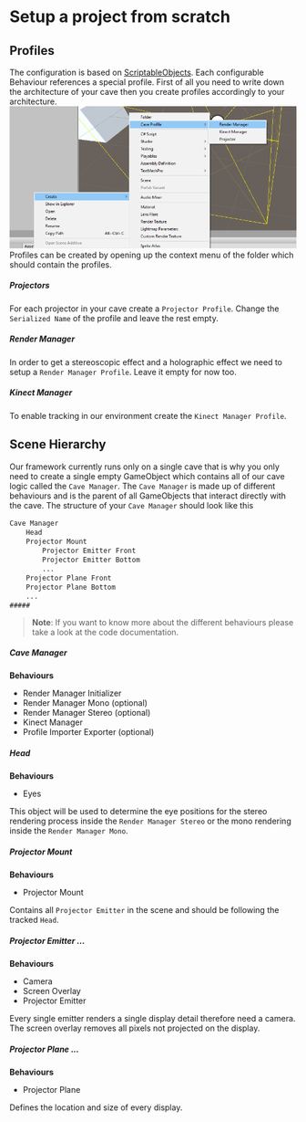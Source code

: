 # Setup a project from scratch

## Profiles
The configuration is based on
[ScriptableObjects](https://docs.unity3d.com/ScriptReference/ScriptableObject.html).
Each configurable Behaviour references a special profile.
First of all you need to write down the architecture of your cave then you create
profiles accordingly to your architecture.
![GitHub Logo](profiles.png)
Profiles can be created by opening up the context menu of the folder which should
contain the profiles.

##### Projectors
For each projector in your cave create a `Projector Profile`.
Change the `Serialized Name` of the profile and leave the rest empty.

##### Render Manager
In order to get a stereoscopic effect and a holographic effect we need to setup
a `Render Manager Profile`. Leave it empty for now too.

##### Kinect Manager
To enable tracking in our environment create the `Kinect Manager Profile`.

## Scene Hierarchy
Our framework currently runs only on a single cave that is why you only need to
create a single empty GameObject which contains all of our cave logic called the `Cave Manager`.
The `Cave Manager` is made up of different behaviours and is the parent of all GameObjects that
interact directly with the cave.
The structure of your `Cave Manager` should look like this
```
Cave Manager
	Head
	Projector Mount
		Projector Emitter Front
		Projector Emitter Bottom
		...
	Projector Plane Front
	Projector Plane Bottom
	...
#####

```
>**Note**: If you want to know more about the different behaviours please take a
look at the code documentation.

##### Cave Manager
**Behaviours**
* Render Manager Initializer
* Render Manager Mono (optional)
* Render Manager Stereo (optional)
* Kinect Manager
* Profile Importer Exporter (optional)

##### Head
**Behaviours**
* Eyes

This object will be used to determine the eye positions for the stereo rendering
process inside the `Render Manager Stereo` or the mono rendering inside the
`Render Manager Mono`.

##### Projector Mount
**Behaviours**
* Projector Mount

Contains all `Projector Emitter` in the scene and should be following the tracked `Head`.

##### Projector Emitter ...
**Behaviours**
* Camera
* Screen Overlay
* Projector Emitter

Every single emitter renders a single display detail therefore need a camera.
The screen overlay removes all pixels not projected on the display.

##### Projector Plane ...
**Behaviours**
* Projector Plane

Defines the location and size of every display.
